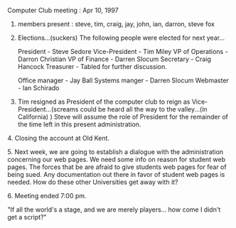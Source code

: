 Computer Club meeting :  Apr 10, 1997 </p><p>
1.  members present : steve, tim, craig, jay, john, ian, darron, steve fox </p><p>
2.  Elections...(suckers)      The following people were elected for next year... </p><p>
	President        - Steve Sedore 	Vice-President   - Tim Miley 	VP of Operations - Darron Christian 	VP of Finance    - Darren Slocum 	Secretary        - Craig  Hancock 	Treasurer	 - Tabled for further discussion. </p><p>
		Office manager   - Jay Ball 		Systems manger   - Darren Slocum 		Webmaster  	 - Ian Schirado </p><p>
3.  Tim resigned as President of the computer club to reign as  	Vice-President...(screams could be heard all the way to the 	valley...(in California) ) 	Steve will assume the role of President for the remainder of 	the time left in this present administration. </p><p>
</p><p>
4.  Closing the account at Old Kent. </p><p>
5.  Next week, we are going to establish a dialogue with the     administration concerning our web pages.  We need some info on     reason for student web pages.  The forces that be are afraid to      give students web pages for fear of being sued.  Any documentation     out there in favor of student web pages is needed.  How do these     other Universities get away with it?     </p><p>
6.  Meeting ended 7:00 pm. </p><p>
"If all the world's a stage, and we are merely players... how come I didn't get a script?" </p>

